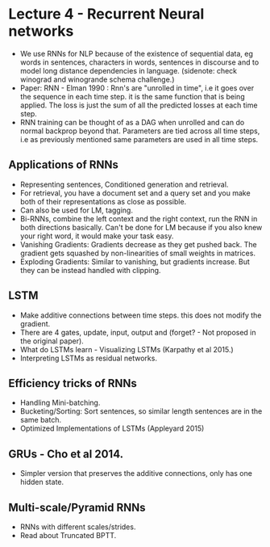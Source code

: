 # Lecture 4 -  Recurrent Neural networks
- We use RNNs for NLP because of the existence of sequential data, eg words in sentences, characters in words, sentences in discourse and to model long distance dependencies in language.
(sidenote: check winograd and winogrande schema challenge.)
- Paper: RNN - Elman 1990 : Rnn's are "unrolled in time", i.e it goes over the sequence in each time step. it is the same function that is being applied. The loss is just the sum of all the predicted losses at each time step.  
- RNN training can be thought of as a DAG when unrolled and can do normal backprop beyond that. Parameters are tied across all time steps, i.e as previously mentioned same parameters are used in all time steps. 
## Applications of RNNs
- Representing sentences, Conditioned generation and retrieval. 
- For retrieval, you have a document set and a query set and you make both of their representations as close as possible. 
- Can also be used for LM, tagging.   
- Bi-RNNs, combine the left context and the right context, run the RNN in both directions basically. Can't be done for LM because if you also knew your right word, it would make your task easy. 
- Vanishing Gradients: Gradients decrease as they get pushed back. The gradient gets squashed by non-linearities of small weights in matrices. 
- Exploding Gradients: Similar to vanishing, but gradients increase. But they can be instead handled with clipping. 
## LSTM 
- Make additive connections between time steps. this does not modify the gradient. 
- There are 4 gates, update, input, output and (forget? - Not proposed in the original paper).
- What do LSTMs learn - Visualizing LSTMs (Karpathy et al 2015.)
- Interpreting LSTMs as residual networks.
## Efficiency tricks of RNNs
- Handling Mini-batching.   
- Bucketing/Sorting: Sort sentences, so similar length sentences are in the same batch. 
- Optimized Implementations of LSTMs (Appleyard 2015)
## GRUs - Cho et al 2014.
- Simpler version that preserves the additive connections, only has one hidden state.
## Multi-scale/Pyramid RNNs
- RNNs with different scales/strides.
- Read about Truncated BPTT.